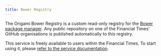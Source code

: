 ```yaml
---
title: Bower Registry
---
```



The Origami Bower Registry is a custom read-only registry for the [Bower package manager](https://bower.io/). Any public repository on one of the Financial Times' GitHub organisations is published automatically to this registry.

This service is freely available to users within the Financial Times. To start using it, please [refer to the service documentation](https://origami-bower-registry.ft.com/).
